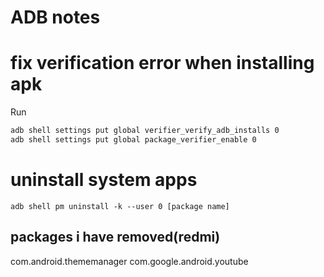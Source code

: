 # ADB notes

# fix verification error when installing apk

Run
```sh
adb shell settings put global verifier_verify_adb_installs 0
adb shell settings put global package_verifier_enable 0
```

# uninstall system apps

```
adb shell pm uninstall -k --user 0 [package name]
```

## packages i have removed(redmi)

com.android.thememanager
com.google.android.youtube